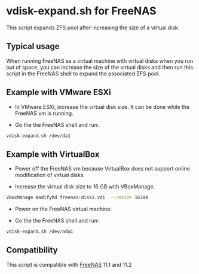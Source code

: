 # vdisk-expand.sh for FreeNAS

This script expands ZFS pool after increasing the size of a virtual disk.

## Typical usage

When running FreeNAS as a virtual machine with virtual disks
when you run out of space, you can increase the size of the virtual disks
and then run this script in the FreeNAS shell to expand the associated ZFS pool.

## Example with VMware ESXi

* In VMware ESXi, increase the virtual disk size. It can be done while the
FreeNAS vm is running.

* Go the the FreeNAS shell and run:

```bash
vdisk-expand.sh /dev/da1
```

## Example with VirtualBox

* Power off the FreeNAS vm because VirtualBox does not support online
modification of virtual disks.

* Increase the virtual disk size to 16 GB with VBoxManage.

```bash
VBoxManage modifyhd freenas-disk1.vdi  --resize 16384
```

* Power on the FreeNAS virtual machine.

* Go the the FreeNAS shell and run:

```bash
vdisk-expand.sh /dev/ada1
```


## Compatibility
This script is compatible with [FreeNAS](https://freenas.org) 11.1 and 11.2
